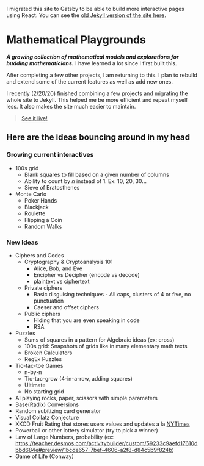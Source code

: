 I migrated this site to Gatsby to be able to build more interactive pages using React. You can see the [old Jekyll version of the site here](https://github.com/TylerAuer/math-tools).

# Mathematical Playgrounds

**_A growing collection of mathematical models and explorations for budding mathematicians._** I have learned a lot since I first built this.

After completing a few other projects, I am returning to this. I plan to rebuild and extend some of the current features as well as add new ones.

I recently (2/20/20) finished combining a few projects and migrating the whole site to Jekyll. This helped me be more efficient and repeat myself less. It also makes the site much easier to maintain.

> [See it live!](http://play.mathfireworks.com/)

## Here are the ideas bouncing around in my head

### Growing current interactives

- 100s grid
  - Blank squares to fill based on a given number of columns
  - Ability to count by _n_ instead of 1. Ex: 10, 20, 30...
  - Sieve of Eratosthenes
- Monte Carlo
  - Poker Hands
  - Blackjack
  - Roulette
  - Flipping a Coin
  - Random Walks

### New Ideas

- Ciphers and Codes
  - Cryptography & Cryptoanalysis 101
    - Alice, Bob, and Eve
    - Encipher vs Decipher (encode vs decode)
    - plaintext vs ciphertext
  - Private ciphers
    - Basic disguising techniques - All caps, clusters of 4 or five, no punctuation
    - Caeser and offset ciphers
  - Public ciphers
    - Hiding that you are even speaking in code
    - RSA
- Puzzles
  - Sums of squares in a pattern for Algebraic ideas (ex: cross)
  - 100s grid: Snapshots of grids like in many elementary math texts
  - Broken Calculators
  - RegEx Puzzles
- Tic-tac-toe Games
  - n-by-n
  - Tic-tac-grow (4-in-a-row, adding squares)
  - Ultimate
  - No starting grid
- AI playing rocks, paper, scissors with simple parameters
- Base(Radix) Conversions
- Random subitizing card generator
- Visual Collatz Conjecture
- XKCD Fruit Rating that stores users values and updates a la [NYTimes](https://www.nytimes.com/interactive/2017/08/09/upshot/game-of-thrones-chart.html)
- Powerball or other lottery simulator (try to pick a winner)
- Law of Large Numbers, probability (ex: https://teacher.desmos.com/activitybuilder/custom/59233c9aefd17610dbbd684e#preview/1bcde657-7bef-4606-a2f8-d84c5b9f824b)
- Game of Life (Conway)
